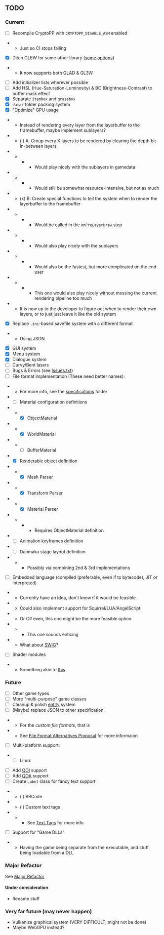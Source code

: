 ## TODO

### Current
- [ ] Recompile CryptoPP with `CRYPTOPP_DISABLE_ASM` enabled
- - Just so CI stops failing
- [x] Ditch GLEW for some other library ([some options](https://www.khronos.org/opengl/wiki/OpenGL_Loading_Library))
- - It now supports both GLAD & GL3W
- [ ] Add initializer lists wherever possible
- [ ] Add HSL (Hue-Saturation-Luminosity) & BC (Brightness-Contrast) to buffer mask effect
- [x] Separate `itembox` and `grazebox`
- [x] `data/` folder packing system
- [x] "Optimize" GPU usage
- - Instead of rendering every layer from the layerbuffer to the framebuffer, maybe implement sublayers?
- - ( ) A: Group every X layers to be rendered by clearing the depth bit in-between layers
- - - - Would play nicely with the sublayers in gamedata
- - - - Would still be somewhat resource-intensive, but not as much
- - (x) B: Create special functions to tell the system when to render the layerbuffer to the framebuffer
- - - - Would be called in the `onPreLayerDraw` step
- - - - Would also play nicely with the sublayers
- - - - Would also be the fastest, but more complicated on the end-user
- - - - This one would also play nicely without messing the current rendering pipeline too much
- - It is now up to the developer to figure out when to render their own layers, or to just just leave it like the old system
- [x] Replace `.ini`-based savefile system with a different format
- - Using JSON
- [x] GUI system
- [x] Menu system
- [x] Dialogue system
- [ ] Curvy/Bent lasers
- [ ] Bugs & Errors (see [Issues.txt](../../Issues.txt))
- [ ] File format implementation (These need better names):
- - For more info, see the [specifications](../specifications) folder
- - [ ] Material configuration definitions
- - - [x] ObjectMaterial
- - - [x] WorldMaterial
- - - [ ] BufferMaterial
- - [x] Renderable object definition
- - - [x] Mesh Parser
- - - [x] Transform Parser
- - - [x] Material Parser
- - - - Requires ObjectMaterial definition
- - [ ] Animation keyframes definition
- - [ ] Danmaku stage layout definition
- - - Possibly via combining 2nd & 3rd implementations
- [ ] Embedded language (compiled (preferable, even if to bytecode), JIT or interpreted)
- - Currently have an idea, don't know if it would be feasible
- - Could also implement support for Squirrel/LUA/AngelScript
- - Or C# even, this one might be the more feasible option
- - - This one sounds enticing
- - What about [SWIG](https://www.swig.org/)?
- [ ] Shader modules
- - Something akin to [this](https://stackoverflow.com/a/10465461)

### Future

- [ ] Other game types
- [ ] More "multi-purpose" game classes
- [ ] Cleanup & polish [entity](../../src/collection/entity/entity.hpp) system
- [ ] (Maybe) replace JSON to other specification
- - For the *custom file formats*, that is
- - See [File Format Alternatives Proposal](../../docs/changes/AltFormats.md) for more informaion
- [ ] Multi-platform support:
- - [ ] Linux
- [ ] Add [QOI](https://github.com/phoboslab/qoi/blob/master/qoi.h) support
- [ ] Add [QOA](https://github.com/phoboslab/qoa/blob/master/qoa.h) support
- [ ] Create `Label` class for fancy text support
- - ( ) BBCode
- - ( ) Custom text tags
- - - See [Text Tags](../specifications/text-tags.md) for more info
- [ ] Support for "Game DLLs"
- - Having the game being separate from the executable, and stuff being loadable from a DLL

### Major Refactor

See [Major Refactor](Refactor.md)

#### Under consideration

- Rename stuff

### Very far future (may never happen)

- Vulkanize graphical system (VERY DIFFICULT, might not be done)
- Maybe WebGPU instead?

